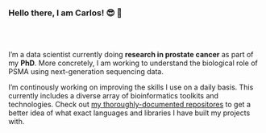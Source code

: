 ### Hello there, I am Carlos! :sunglasses: :palm_tree:

<br/>
<br/>

I’m a data scientist currently doing **research in prostate cancer** as part of my **PhD**. More concretely, I am working to understand the biological role of PSMA using next-generation sequencing data.

I’m continously working on improving the skills I use on a daily basis. This currently includes a diverse array of bioinformatics toolkits and technologies. Check out [my thoroughly-documented repositores](https://github.com/CarlosUziel?tab=repositories&q=&type=source&language=&sort=) to get a better idea of what exact languages and libraries I have built my projects with.
